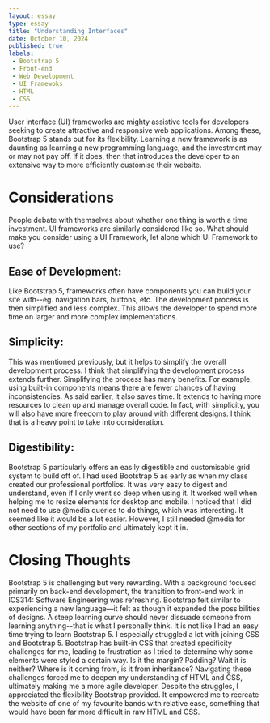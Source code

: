 ```yaml
---
layout: essay
type: essay
title: "Understanding Interfaces"
date: October 10, 2024
published: true
labels:
 - Bootstrap 5
 - Front-end
 - Web Development
 - UI Framewoks
 - HTML
 - CSS
---
```


User interface (UI) frameworks are mighty assistive tools for developers seeking to create attractive and responsive web applications. Among these, Bootstrap 5 stands out for its flexibility. Learning a new framework is as daunting as learning a new programming language, and the investment may or may not pay off. If it does, then that introduces the developer to an extensive way to more efficiently customise their website.

# Considerations

People debate with themselves about whether one thing is worth a time investment. UI frameworks are similarly considered like so. What should make you consider using a UI Framework, let alone which UI Framework to use?

## Ease of Development:

Like Bootstrap 5, frameworks often have components you can build your site with--eg. navigation bars, buttons, etc. The development process is then simplified and less complex. This allows the developer to spend more time on larger and more complex implementations.

## Simplicity:

This was mentioned previously, but it helps to simplify the overall development process. I think that simplifying the development process extends further. Simplifying the process has many benefits. For example, using built-in components means there are fewer chances of having inconsistencies. As said earlier,  it also saves time. It extends to having more resources to clean up and manage overall code. In fact, with simplicity, you will also have more freedom to play around with different designs. I think that is a heavy point to take into consideration.

## Digestibility:

Bootstrap 5 particularly offers an easily digestible and customisable grid system to build off of. I had used Bootstrap 5 as early as when my class created our professional portfolios. It was very easy to digest and understand, even if I only went so deep when using it. It worked well when helping me to resize elements for desktop and mobile. I noticed that I did not need to use @media queries to do things, which was interesting. It seemed like it would be a lot easier. However, I still needed @media for other sections of my portfolio and ultimately kept it in.

# Closing Thoughts

Bootstrap 5 is challenging but very rewarding. With a background focused primarily on back-end development, the transition to front-end work in ICS314: Software Engineering was refreshing. Bootstrap felt similar to experiencing a new language—it felt as though it expanded the possibilities of designs.
	A steep learning curve should never dissuade someone from learning anything--that is what I personally think. It is not like I had an easy time trying to learn Bootstrap 5. I especially struggled a lot with joining CSS and Bootstrap 5. 
	Bootstrap has built-in CSS that created specificity challenges for me, leading to frustration as I tried to determine why some elements were styled a certain way. Is it the margin? Padding? Wait it is neither? Where is it coming from, is it from inheritance? Navigating these challenges forced me to deepen my understanding of HTML and CSS, ultimately making me a more agile developer.
	Despite the struggles, I appreciated the flexibility Bootstrap provided. It empowered me to recreate the website of one of my favourite bands with relative ease, something that would have been far more difficult in raw HTML and CSS.
